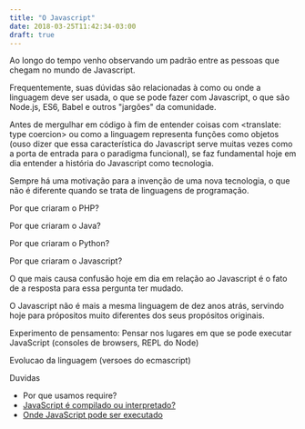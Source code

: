 ```yaml
---
title: "O Javascript"
date: 2018-03-25T11:42:34-03:00
draft: true
---
```


Ao longo do tempo venho observando um padrão entre as pessoas que chegam no mundo de Javascript.

Frequentemente, suas dúvidas são relacionadas à como ou onde a linguagem deve ser usada, o que se pode fazer com Javascript, o que são
Node.js, ES6, Babel e outros "jargões" da comunidade.

Antes de mergulhar em código à fim de entender coisas com <translate: type coercion> ou como a linguagem representa funções como objetos
(ouso dizer que essa característica do Javascript serve muitas vezes como a porta de entrada para o paradigma funcional), se faz fundamental
hoje em dia entender a história do Javascript como tecnologia.

Sempre há uma motivação para a invenção de uma nova tecnologia, o que não é diferente quando se trata de linguagens de programação.

Por que criaram o PHP?

Por que criaram o Java?

Por que criaram o Python?

Por que criaram o Javascript?

O que mais causa confusão hoje em dia em relação ao Javascript é o fato de a resposta para essa pergunta ter mudado.

O Javascript não é mais a mesma linguagem de dez anos atrás, servindo hoje para própositos muito diferentes dos seus propósitos originais.


Experimento de pensamento: Pensar nos lugares em que se pode executar JavaScript (consoles de browsers, REPL do Node)

Evolucao da linguagem (versoes do ecmascript)

Duvidas

- Por que usamos require?
- [JavaScript é compilado ou interpretado?](https://softwareengineering.stackexchange.com/a/138541)
- [Onde JavaScript pode ser executado](https://en.wikipedia.org/wiki/List_of_ECMAScript_engines)
